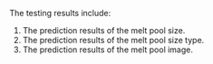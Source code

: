 The testing results include:
1. The prediction results of the melt pool size.
2. The prediction results of the melt pool size type.
3. The prediction results of the melt pool image.

